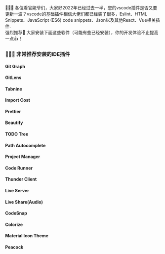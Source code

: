 🎉🎉🎉 各位看官姥爷们，大家好2022年已经过去一半，您的vscode插件是否又要更新一波？vscode的基础插件相信大佬们都已经装了很多，Eslint、HTML Snippets、JavaScript (ES6) code snippets、Json以及其他React、Vue相关插件.  
强烈推荐💯 大家安装下面这些软件（可能有些已经安装），你的开发体验不止提高一点👍！

### 🎊🎊🎊 非常推荐安装的IDE插件

#### Git Graph

#### GitLens

#### Tabnine

#### Import Cost

#### Prettier

#### Beautify

#### TODO Tree

#### Path Autocomplete

#### Project Manager

#### Code Runner

#### Thunder Client

#### Live Server

#### Live Share(Audio)

#### CodeSnap

#### Colorize

#### Material Icon Theme

#### Peacock


